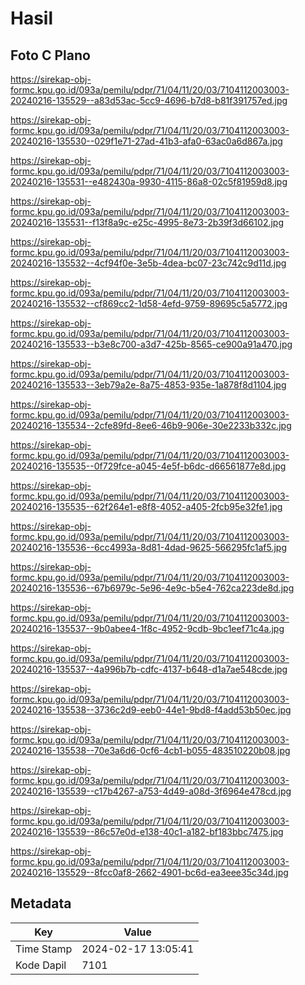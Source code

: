# Hasil

## Foto C Plano

https://sirekap-obj-formc.kpu.go.id/093a/pemilu/pdpr/71/04/11/20/03/7104112003003-20240216-135529--a83d53ac-5cc9-4696-b7d8-b81f391757ed.jpg

https://sirekap-obj-formc.kpu.go.id/093a/pemilu/pdpr/71/04/11/20/03/7104112003003-20240216-135530--029f1e71-27ad-41b3-afa0-63ac0a6d867a.jpg

https://sirekap-obj-formc.kpu.go.id/093a/pemilu/pdpr/71/04/11/20/03/7104112003003-20240216-135531--e482430a-9930-4115-86a8-02c5f81959d8.jpg

https://sirekap-obj-formc.kpu.go.id/093a/pemilu/pdpr/71/04/11/20/03/7104112003003-20240216-135531--f13f8a9c-e25c-4995-8e73-2b39f3d66102.jpg

https://sirekap-obj-formc.kpu.go.id/093a/pemilu/pdpr/71/04/11/20/03/7104112003003-20240216-135532--4cf94f0e-3e5b-4dea-bc07-23c742c9d11d.jpg

https://sirekap-obj-formc.kpu.go.id/093a/pemilu/pdpr/71/04/11/20/03/7104112003003-20240216-135532--cf869cc2-1d58-4efd-9759-89695c5a5772.jpg

https://sirekap-obj-formc.kpu.go.id/093a/pemilu/pdpr/71/04/11/20/03/7104112003003-20240216-135533--b3e8c700-a3d7-425b-8565-ce900a91a470.jpg

https://sirekap-obj-formc.kpu.go.id/093a/pemilu/pdpr/71/04/11/20/03/7104112003003-20240216-135533--3eb79a2e-8a75-4853-935e-1a878f8d1104.jpg

https://sirekap-obj-formc.kpu.go.id/093a/pemilu/pdpr/71/04/11/20/03/7104112003003-20240216-135534--2cfe89fd-8ee6-46b9-906e-30e2233b332c.jpg

https://sirekap-obj-formc.kpu.go.id/093a/pemilu/pdpr/71/04/11/20/03/7104112003003-20240216-135535--0f729fce-a045-4e5f-b6dc-d66561877e8d.jpg

https://sirekap-obj-formc.kpu.go.id/093a/pemilu/pdpr/71/04/11/20/03/7104112003003-20240216-135535--62f264e1-e8f8-4052-a405-2fcb95e32fe1.jpg

https://sirekap-obj-formc.kpu.go.id/093a/pemilu/pdpr/71/04/11/20/03/7104112003003-20240216-135536--6cc4993a-8d81-4dad-9625-566295fc1af5.jpg

https://sirekap-obj-formc.kpu.go.id/093a/pemilu/pdpr/71/04/11/20/03/7104112003003-20240216-135536--67b6979c-5e96-4e9c-b5e4-762ca223de8d.jpg

https://sirekap-obj-formc.kpu.go.id/093a/pemilu/pdpr/71/04/11/20/03/7104112003003-20240216-135537--9b0abee4-1f8c-4952-9cdb-9bc1eef71c4a.jpg

https://sirekap-obj-formc.kpu.go.id/093a/pemilu/pdpr/71/04/11/20/03/7104112003003-20240216-135537--4a996b7b-cdfc-4137-b648-d1a7ae548cde.jpg

https://sirekap-obj-formc.kpu.go.id/093a/pemilu/pdpr/71/04/11/20/03/7104112003003-20240216-135538--3736c2d9-eeb0-44e1-9bd8-f4add53b50ec.jpg

https://sirekap-obj-formc.kpu.go.id/093a/pemilu/pdpr/71/04/11/20/03/7104112003003-20240216-135538--70e3a6d6-0cf6-4cb1-b055-483510220b08.jpg

https://sirekap-obj-formc.kpu.go.id/093a/pemilu/pdpr/71/04/11/20/03/7104112003003-20240216-135539--c17b4267-a753-4d49-a08d-3f6964e478cd.jpg

https://sirekap-obj-formc.kpu.go.id/093a/pemilu/pdpr/71/04/11/20/03/7104112003003-20240216-135539--86c57e0d-e138-40c1-a182-bf183bbc7475.jpg

https://sirekap-obj-formc.kpu.go.id/093a/pemilu/pdpr/71/04/11/20/03/7104112003003-20240216-135529--8fcc0af8-2662-4901-bc6d-ea3eee35c34d.jpg


## Metadata

| Key        | Value               |
| ---------- | ------------------- |
| Time Stamp | 2024-02-17 13:05:41 |
| Kode Dapil | 7101                |



